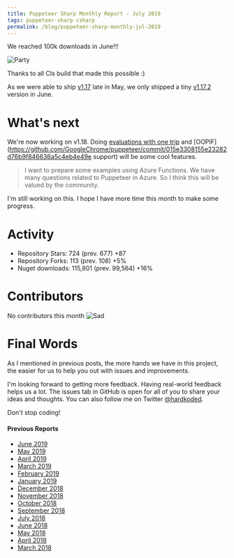 ```yaml
---
title: Puppeteer Sharp Monthly Report - July 2019
tags: puppeteer-sharp csharp
permalink: /blog/puppeteer-sharp-monthly-jul-2019
---
```


We reached 100k downloads in June!!!

![Party](https://media1.giphy.com/media/6nuiJjOOQBBn2/giphy.gif?cid=790b76115d232e804e30587a498325d1&rid=giphy.gif)

Thanks to all CIs build that made this possible :)

As we were able to ship [v1.17](https://github.com/kblok/puppeteer-sharp/releases/tag/v1.17) late in May, we only shipped a tiny [v1.17.2](https://github.com/kblok/puppeteer-sharp/releases/tag/v1.17.2) version in June.

# What's next

We're now working on v1.18. Doing [evaluations with one trip](https://github.com/GoogleChrome/puppeteer/commit/90df69cf77e88cc4a057cb2ec04b6aa973f568c7) and [OOPIF](https://github.com/GoogleChrome/puppeteer/commit/015e3308155e23282d76b9f846636a5c4eb4e49e support) will be some cool features.

>I want to prepare some examples using Azure Functions. We have many questions related to Puppeteer in Azure. So I think this will be valued by the community.

I'm still working on this. I hope I have more time this month to make some progress.

# Activity 

* Repository Stars: 724 (prev. 677) +87
* Repository Forks: 113 (prev. 108) +5% 
* Nuget downloads: 115,801 (prev. 99,564) +16%

# Contributors

No contributors this month
![Sad](https://bestgifreaction.tumblr.com/post/32985127584/crying)

# Final Words

As I mentioned in previous posts, the more hands we have in this project, the easier for us to help you out with issues and improvements.

I'm looking forward to getting more feedback. Having real-world feedback helps us a lot. The issues tab in GitHub is open for all of you to share your ideas and thoughts. You can also follow me on Twitter [@hardkoded](https://twitter.com/hardkoded).

Don't stop coding!

#### Previous Reports
 * [June 2019](https://www.hardkoded.com/blog/puppeteer-sharp-monthly-jun-2019)
 * [May 2019](http://www.hardkoded.com/blog/puppeteer-sharp-monthly-may-2019)
 * [April 2019](http://www.hardkoded.com/blog/puppeteer-sharp-monthly-apr-2019)
 * [March 2019](http://www.hardkoded.com/blog/puppeteer-sharp-monthly-mar-2019)
 * [February 2019](http://www.hardkoded.com/blog/puppeteer-sharp-monthly-feb-2019)
 * [January 2019](https://www.hardkoded.com/blog/puppeteer-sharp-monthly-jan-2019)
 * [December 2018](http://www.hardkoded.com/blog/puppeteer-sharp-monthly-dec-2018)
 * [November 2018](http://www.hardkoded.com/blog/puppeteer-sharp-monthly-nov-2018)
 * [October 2018](http://www.hardkoded.com/blog/puppeteer-sharp-monthly-oct-2018)
 * [September 2018](http://www.hardkoded.com/blog/puppeteer-sharp-monthly-sep-2018)
 * [July 2018](http://www.hardkoded.com/blog/puppeteer-sharp-monthly-jul-2018)
 * [June 2018](http://www.hardkoded.com/blog/puppeteer-sharp-monthly-jun-2018)
 * [May 2018](http://www.hardkoded.com/blogs/puppeteer-sharp-monthly-may-2018)
 * [April 2018](http://www.hardkoded.com/blogs/puppeteer-sharp-monthly-april-2018)
 * [March 2018](http://www.hardkoded.com/blogs/puppeteer-sharp-monthly-march-2018)